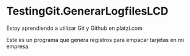 # TestingGit.GenerarLogfilesLCD
Estoy aprendiendo a utilizar Git y Github en platzi.com

Este es un programa que genera registros para empacar tarjetas en mi empresa.
